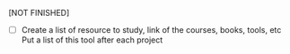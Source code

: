 [NOT FINISHED]
- [ ] Create a list of resource to study, link of the courses, books, tools, etc
    Put a list of this tool after each project 





